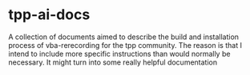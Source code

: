 # tpp-ai-docs

A collection of documents aimed to describe the build and installation process of vba-rerecording for the tpp community. The reason is that I intend to include more specific instructions than would normally be necessary. It might turn into some really helpful documentation
